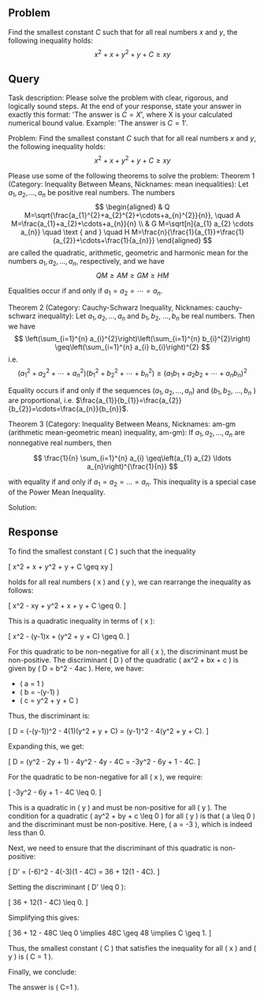 ## Problem

Find the smallest constant $C$ such that for all real numbers $x$ and $y$, the following inequality holds:
$$
x^2 + x + y^2 + y + C \geq x y
$$

## Query

Task description: Please solve the problem with clear, rigorous, and logically sound steps. At the end of your response, state your answer in exactly this format: 'The answer is $C=X$', where X is your calculated numerical bound value. Example: 'The answer is $C=1$'.

Problem: Find the smallest constant $C$ such that for all real numbers $x$ and $y$, the following inequality holds:
$$
x^2 + x + y^2 + y + C \geq x y
$$

Please use some of the following theorems to solve the problem:
Theorem 1 (Category: Inequality Between Means, Nicknames: mean inequalities): Let $a_{1}, a_{2}, \ldots, a_{n}$ be positive real numbers. The numbers
$$
\begin{aligned}
& Q M=\sqrt{\frac{a_{1}^{2}+a_{2}^{2}+\cdots+a_{n}^{2}}{n}}, \quad A M=\frac{a_{1}+a_{2}+\cdots+a_{n}}{n} \\
& G M=\sqrt[n]{a_{1} a_{2} \cdots a_{n}} \quad \text { and } \quad H M=\frac{n}{\frac{1}{a_{1}}+\frac{1}{a_{2}}+\cdots+\frac{1}{a_{n}}}
\end{aligned}
$$
are called the quadratic, arithmetic, geometric and harmonic mean for the numbers $a_{1}, a_{2}, \ldots, a_{n}$, respectively, and we have
$$
Q M \geq A M \geq G M \geq H M
$$

Equalities occur if and only if $a_{1}=a_{2}=\cdots=a_{n}$.

Theorem 2 (Category: Cauchy-Schwarz Inequality, Nicknames: cauchy-schwarz inequality): Let $a_{1}, a_{2}, \ldots, a_{n}$ and $b_{1}, b_{2}$, $\ldots, b_{n}$ be real numbers. Then we have
$$
\left(\sum_{i=1}^{n} a_{i}^{2}\right)\left(\sum_{i=1}^{n} b_{i}^{2}\right) \geq\left(\sum_{i=1}^{n} a_{i} b_{i}\right)^{2}
$$
i.e.
$$
\left(a_{1}^{2}+a_{2}^{2}+\cdots+a_{n}^{2}\right)\left(b_{1}^{2}+b_{2}^{2}+\cdots+b_{n}^{2}\right) \geq\left(a_{1} b_{1}+a_{2} b_{2}+\cdots+a_{n} b_{n}\right)^{2}
$$

Equality occurs if and only if the sequences $\left(a_{1}, a_{2}, \ldots, a_{n}\right)$ and $\left(b_{1}, b_{2}\right.$, $\ldots, b_{n}$ ) are proportional, i.e. $\frac{a_{1}}{b_{1}}=\frac{a_{2}}{b_{2}}=\cdots=\frac{a_{n}}{b_{n}}$.

Theorem 3 (Category: Inequality Between Means, Nicknames: am-gm (arithmetic mean-geometric mean) inequality, am-gm): If $a_{1}, a_{2}, \ldots, a_{n}$ are nonnegative real numbers, then

$$
\frac{1}{n} \sum_{i=1}^{n} a_{i} \geq\left(a_{1} a_{2} \ldots a_{n}\right)^{\frac{1}{n}}
$$

with equality if and only if $a_{1}=a_{2}=\ldots=a_{n}$. This inequality is a special case of the Power Mean Inequality.

Solution:

## Response

To find the smallest constant \( C \) such that the inequality 

\[
x^2 + x + y^2 + y + C \geq xy
\]

holds for all real numbers \( x \) and \( y \), we can rearrange the inequality as follows:

\[
x^2 - xy + y^2 + x + y + C \geq 0.
\]

This is a quadratic inequality in terms of \( x \):

\[
x^2 - (y-1)x + (y^2 + y + C) \geq 0.
\]

For this quadratic to be non-negative for all \( x \), the discriminant must be non-positive. The discriminant \( D \) of the quadratic \( ax^2 + bx + c \) is given by \( D = b^2 - 4ac \). Here, we have:

- \( a = 1 \)
- \( b = -(y-1) \)
- \( c = y^2 + y + C \)

Thus, the discriminant is:

\[
D = (-(y-1))^2 - 4(1)(y^2 + y + C) = (y-1)^2 - 4(y^2 + y + C).
\]

Expanding this, we get:

\[
D = (y^2 - 2y + 1) - 4y^2 - 4y - 4C = -3y^2 - 6y + 1 - 4C.
\]

For the quadratic to be non-negative for all \( x \), we require:

\[
-3y^2 - 6y + 1 - 4C \leq 0.
\]

This is a quadratic in \( y \) and must be non-positive for all \( y \). The condition for a quadratic \( ay^2 + by + c \leq 0 \) for all \( y \) is that \( a \leq 0 \) and the discriminant must be non-positive. Here, \( a = -3 \), which is indeed less than 0.

Next, we need to ensure that the discriminant of this quadratic is non-positive:

\[
D' = (-6)^2 - 4(-3)(1 - 4C) = 36 + 12(1 - 4C).
\]

Setting the discriminant \( D' \leq 0 \):

\[
36 + 12(1 - 4C) \leq 0.
\]

Simplifying this gives:

\[
36 + 12 - 48C \leq 0 \implies 48C \geq 48 \implies C \geq 1.
\]

Thus, the smallest constant \( C \) that satisfies the inequality for all \( x \) and \( y \) is \( C = 1 \).

Finally, we conclude:

The answer is \( C=1 \).
